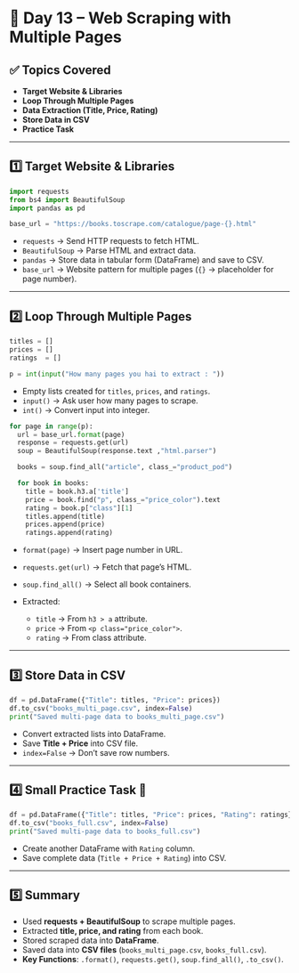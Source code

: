 # 📅 Day 13 – Web Scraping with Multiple Pages

## ✅ Topics Covered

* **Target Website & Libraries**
* **Loop Through Multiple Pages**
* **Data Extraction (Title, Price, Rating)**
* **Store Data in CSV**
* **Practice Task**

---

## 1️⃣ Target Website & Libraries

```python
import requests
from bs4 import BeautifulSoup
import pandas as pd

base_url = "https://books.toscrape.com/catalogue/page-{}.html"
```

* `requests` → Send HTTP requests to fetch HTML.
* `BeautifulSoup` → Parse HTML and extract data.
* `pandas` → Store data in tabular form (DataFrame) and save to CSV.
* `base_url` → Website pattern for multiple pages (`{}` → placeholder for page number).

---

## 2️⃣ Loop Through Multiple Pages

```python
titles = []
prices = []
ratings  = []

p = int(input("How many pages you hai to extract : "))
```

* Empty lists created for `titles`, `prices`, and `ratings`.
* `input()` → Ask user how many pages to scrape.
* `int()` → Convert input into integer.

```python
for page in range(p):
  url = base_url.format(page)
  response = requests.get(url)
  soup = BeautifulSoup(response.text ,"html.parser")

  books = soup.find_all("article", class_="product_pod")

  for book in books:
    title = book.h3.a['title']
    price = book.find("p", class_="price_color").text
    rating = book.p["class"][1]
    titles.append(title)
    prices.append(price)
    ratings.append(rating)
```

* `format(page)` → Insert page number in URL.
* `requests.get(url)` → Fetch that page’s HTML.
* `soup.find_all()` → Select all book containers.
* Extracted:

  * `title` → From `h3 > a` attribute.
  * `price` → From `<p class="price_color">`.
  * `rating` → From class attribute.

---

## 3️⃣ Store Data in CSV

```python
df = pd.DataFrame({"Title": titles, "Price": prices})
df.to_csv("books_multi_page.csv", index=False)
print("Saved multi-page data to books_multi_page.csv")
```

* Convert extracted lists into DataFrame.
* Save **Title + Price** into CSV file.
* `index=False` → Don’t save row numbers.

---

## 4️⃣ Small Practice Task 🚀

```python
df = pd.DataFrame({"Title": titles, "Price": prices, "Rating": ratings})
df.to_csv("books_full.csv", index=False)
print("Saved multi-page data to books_full.csv")
```

* Create another DataFrame with `Rating` column.
* Save complete data (`Title + Price + Rating`) into CSV.

---

## 5️⃣ Summary

* Used **requests + BeautifulSoup** to scrape multiple pages.
* Extracted **title, price, and rating** from each book.
* Stored scraped data into **DataFrame**.
* Saved data into **CSV files** (`books_multi_page.csv`, `books_full.csv`).
* **Key Functions**: `.format()`, `requests.get()`, `soup.find_all()`, `.to_csv()`.
